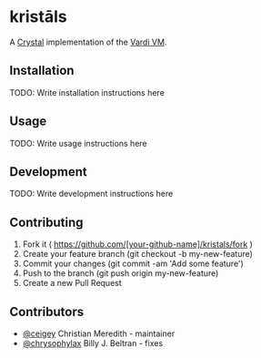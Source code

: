 # kristāls

A [Crystal](https://crystal-lang.org) implementation of the [Vardi VM](https://github.com/vardivm/). 

## Installation

TODO: Write installation instructions here

## Usage

TODO: Write usage instructions here

## Development

TODO: Write development instructions here

## Contributing

1. Fork it ( https://github.com/[your-github-name]/kristals/fork )
2. Create your feature branch (git checkout -b my-new-feature)
3. Commit your changes (git commit -am 'Add some feature')
4. Push to the branch (git push origin my-new-feature)
5. Create a new Pull Request

## Contributors

- [@ceigey](https://github.com/[ceigey]) Christian Meredith - maintainer
- [@chrysophylax](https://github.com/[chrysophylax]) Billy J. Beltran - fixes
